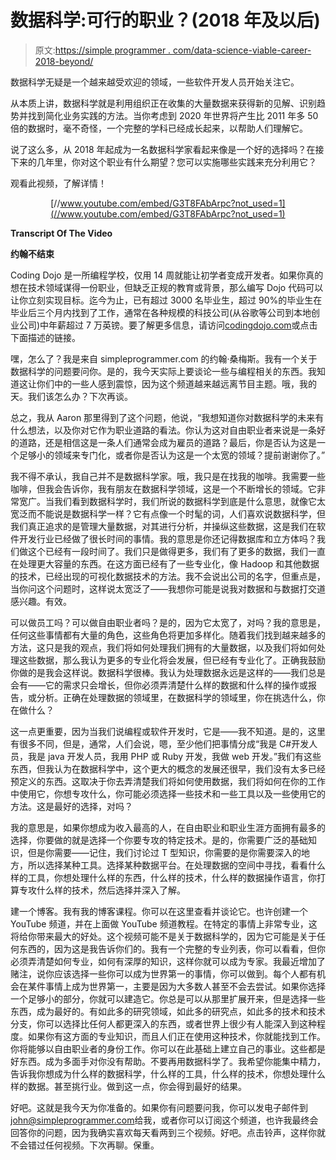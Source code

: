 # 数据科学:可行的职业？(2018 年及以后)

> 原文:[https://simple programmer . com/data-science-viable-career-2018-beyond/](https://simpleprogrammer.com/data-science-viable-career-2018-beyond/)

数据科学无疑是一个越来越受欢迎的领域，一些软件开发人员开始关注它。

从本质上讲，数据科学就是利用组织正在收集的大量数据来获得新的见解、识别趋势并找到简化业务实践的方法。当你考虑到 2020 年世界将产生比 2011 年多 50 倍的数据时，毫不奇怪，一个完整的学科已经成长起来，以帮助人们理解它。

说了这么多，从 2018 年起成为一名数据科学家看起来像是一个好的选择吗？在接下来的几年里，你对这个职业有什么期望？您可以实施哪些实践来充分利用它？

观看此视频，了解详情！

<center>

[//www.youtube.com/embed/G3T8FAbArpc?not_used=1](//www.youtube.com/embed/G3T8FAbArpc?not_used=1)

</center>

**Transcript Of The Video**

**约翰不结束**

Coding Dojo 是一所编程学校，仅用 14 周就能让初学者变成开发者。如果你真的想在技术领域谋得一份职业，但缺乏正规的教育或背景，那么编写 Dojo 代码可以让你立刻实现目标。迄今为止，已有超过 3000 名毕业生，超过 90%的毕业生在毕业后三个月内找到了工作，通常在各种规模的科技公司(从谷歌等公司到本地创业公司)中年薪超过 7 万英镑。要了解更多信息，请访问[codingdojo.com](https://simpleprogrammer.com/codingdojo)或点击下面描述的链接。

嘿，怎么了？我是来自 simpleprogrammer.com 的约翰·桑梅斯。我有一个关于数据科学的问题要问你。是的，我今天实际上要谈论一些与编程相关的东西。我知道这让你们中的一些人感到震惊，因为这个频道越来越远离节目主题。哦，我的天。我们该怎么办？下次再谈。

总之，我从 Aaron 那里得到了这个问题，他说，“我想知道你对数据科学的未来有什么想法，以及你对它作为职业道路的看法。你认为这对自由职业者来说是一条好的道路，还是相信这是一条人们通常会成为雇员的道路？最后，你是否认为这是一个足够小的领域来专门化，或者你是否认为这是一个太宽的领域？提前谢谢你了。”

我不得不承认，我自己并不是数据科学家。哦，我只是在找我的咖啡。我需要一些咖啡，但我会告诉你，我有朋友在数据科学领域，这是一个不断增长的领域。它非常宽广。当我们看到数据科学时，我们所说的数据科学到底是什么意思，就像它太宽泛而不能说是数据科学一样？它有点像一个时髦的词，人们喜欢说数据科学，但我们真正追求的是管理大量数据，对其进行分析，并操纵这些数据，这是我们在软件开发行业已经做了很长时间的事情。我的意思是你还记得数据库和立方体吗？我们做这个已经有一段时间了。我们只是做得更多，我们有了更多的数据，我们一直在处理更大容量的东西。在这方面已经有了一些专业化，像 Hadoop 和其他数据的技术，已经出现的可视化数据技术的方法。我不会说出公司的名字，但重点是，当你问这个问题时，这样说太宽泛了——我想你可能是说我对数据和与数据打交道感兴趣。有效。

可以做员工吗？可以做自由职业者吗？是的，因为它太宽了，对吗？我的意思是，任何这些事情都有大量的角色，这些角色将更加多样化。随着我们找到越来越多的方法，这只是我的观点，我们将如何处理我们拥有的大量数据，以及我们将如何处理这些数据，那么我认为更多的专业化将会发展，但已经有专业化了。正确我鼓励你做的是我会这样说。数据科学很棒。我认为处理数据永远是这样的——我们总是会有——它的需求只会增长，但你必须弄清楚什么样的数据和什么样的操作或报告，或分析。正确在处理数据的领域里，在数据科学的领域里，你在挑选什么，你在做什么？

这一点更重要，因为当我们说编程或软件开发时，它是——我不知道。是的，这里有很多不同，但是，通常，人们会说，嗯，至少他们把事情分成“我是 C#开发人员，我是 java 开发人员，我用 PHP 或 Ruby 开发，我做 web 开发。”我们有这些东西，但我认为在数据科学中，这个更大的概念的发展还很早，我们没有太多已经预定义的东西。这取决于你去弄清楚我们将如何使用数据，我们将如何在你的工作中使用它，你想专攻什么，你可能必须选择一些技术和一些工具以及一些使用它的方法。这是最好的选择，对吗？

我的意思是，如果你想成为收入最高的人，在自由职业和职业生涯方面拥有最多的选择，你要做的就是选择一个你要专攻的特定技术。是的，你需要广泛的基础知识，但是你需要——记住，我们讨论过 T 型知识，你需要的是你需要深入的地方，所以选择某种工具。选择某种数据平台。在处理数据的空间中寻找，看看什么样的工具，你想处理什么样的东西，什么样的技术，什么样的数据操作语言，你打算专攻什么样的技术，然后选择并深入了解。

建一个博客。我有我的博客课程。你可以在这里查看并谈论它。也许创建一个 YouTube 频道，并在上面做 YouTube 频道教程。在特定的事情上非常专业，这将给你带来最大的好处。这个视频可能不是关于数据科学的，因为它可能是关于任何东西的，因为这是我告诉你们的。我有一个完整的专业列表，你可以看看，但你必须弄清楚如何专业，如何有深厚的知识，这样你就可以成为专家。我最近增加了赌注，说你应该选择一些你可以成为世界第一的事情，你可以做到。每个人都有机会在某件事情上成为世界第一，主要是因为大多数人甚至不会去尝试。如果你选择一个足够小的部分，你就可以建造它。你总是可以从那里扩展开来，但是选择一些东西，成为最好的。有如此多的研究领域，如此多的研究点，如此多的技术和技术分支，你可以选择比任何人都更深入的东西，或者世界上很少有人能深入到这种程度。如果你有这方面的专业知识，而且人们正在使用这种技术，你就能找到工作。你将能够以自由职业者的身份工作。你可以在此基础上建立自己的事业。这些都是好东西。成为多面手对你没有帮助。不要再用数据科学了。我希望你能集中精力，告诉我你想成为什么样的数据科学，什么样的工具，什么样的技术，你想处理什么样的数据。甚至挑行业。做到这一点，你会得到最好的结果。

好吧。这就是我今天为你准备的。如果你有问题要问我，你可以发电子邮件到[john@simpleprogrammer.com](mailto:john@simpleprogrammer.com)给我，或者你可以订阅这个频道，也许我最终会回答你的问题，因为我确实喜欢每天看两到三个视频。好吧。点击铃声，这样你就不会错过任何视频。下次再聊。保重。